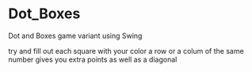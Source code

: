 # Dot_Boxes
Dot and Boxes game variant using Swing 

try and fill out each square with your color 
a row or a colum of the same number gives you extra points as well as a diagonal

